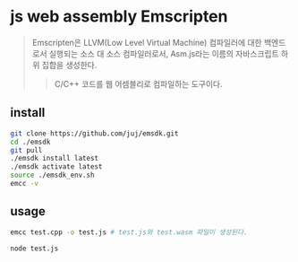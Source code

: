 # js web assembly Emscripten

> Emscripten은 LLVM(Low Level Virtual Machine) 컴파일러에 대한 백엔드로서 실행되는 소스 대 소스 컴파일러로서, Asm.js라는 이름의 자바스크립트 하위 집합을 생성한다.
>
> > C/C++ 코드를 웹 어셈블리로 컴파일하는 도구이다.

## install

```sh
git clone https://github.com/juj/emsdk.git
cd ./emsdk
git pull
./emsdk install latest
./emsdk activate latest
source ./emsdk_env.sh
emcc -v
```

## usage

```sh
emcc test.cpp -o test.js # test.js와 test.wasm 파일이 생성된다.

node test.js
```
